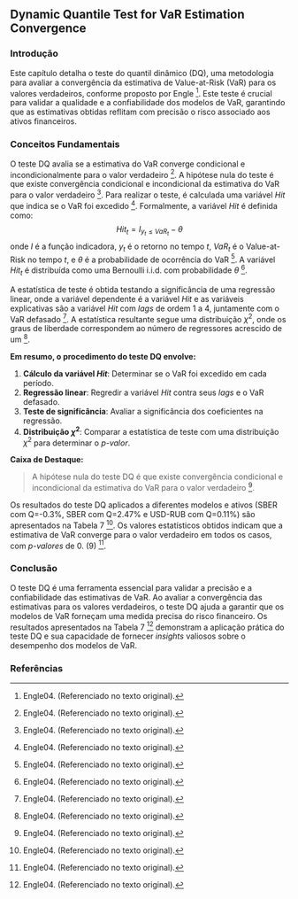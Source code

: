## Dynamic Quantile Test for VaR Estimation Convergence

### Introdução
Este capítulo detalha o teste do quantil dinâmico (DQ), uma metodologia para avaliar a convergência da estimativa de Value-at-Risk (VaR) para os valores verdadeiros, conforme proposto por Engle [^21]. Este teste é crucial para validar a qualidade e a confiabilidade dos modelos de VaR, garantindo que as estimativas obtidas reflitam com precisão o risco associado aos ativos financeiros.

### Conceitos Fundamentais
O teste DQ avalia se a estimativa do VaR converge condicional e incondicionalmente para o valor verdadeiro [^21]. A hipótese nula do teste é que existe convergência condicional e incondicional da estimativa do VaR para o valor verdadeiro [^21]. Para realizar o teste, é calculada uma variável *Hit* que indica se o VaR foi excedido [^21]. Formalmente, a variável *Hit* é definida como:
$$
Hit_t = I_{y_t \le VaR_t} - \theta
$$
onde $I$ é a função indicadora, $y_t$ é o retorno no tempo *t*, $VaR_t$ é o Value-at-Risk no tempo *t*, e $\theta$ é a probabilidade de ocorrência do VaR [^21]. A variável $Hit_t$ é distribuída como uma Bernoulli i.i.d. com probabilidade $\theta$ [^21].

A estatística de teste é obtida testando a significância de uma regressão linear, onde a variável dependente é a variável *Hit* e as variáveis explicativas são a variável *Hit* com *lags* de ordem 1 a 4, juntamente com o VaR defasado [^21]. A estatística resultante segue uma distribuição $\chi^2$, onde os graus de liberdade correspondem ao número de regressores acrescido de um [^21].

**Em resumo, o procedimento do teste DQ envolve:**
1.  **Cálculo da variável *Hit***: Determinar se o VaR foi excedido em cada período.
2.  **Regressão linear**: Regredir a variável *Hit* contra seus *lags* e o VaR defasado.
3.  **Teste de significância**: Avaliar a significância dos coeficientes na regressão.
4.  **Distribuição $\chi^2$**: Comparar a estatística de teste com uma distribuição $\chi^2$ para determinar o *p-valor*.

**Caixa de Destaque:**
> A hipótese nula do teste DQ é que existe convergência condicional e incondicional da estimativa do VaR para o valor verdadeiro [^21].

Os resultados do teste DQ aplicados a diferentes modelos e ativos (SBER com Q=-0.3%, SBER com Q=2.47% e USD-RUB com Q=0.11%) são apresentados na Tabela 7 [^21]. Os valores estatísticos obtidos indicam que a estimativa de VaR converge para o valor verdadeiro em todos os casos, com *p-valores* de 0. (9) [^21].

### Conclusão
O teste DQ é uma ferramenta essencial para validar a precisão e a confiabilidade das estimativas de VaR. Ao avaliar a convergência das estimativas para os valores verdadeiros, o teste DQ ajuda a garantir que os modelos de VaR forneçam uma medida precisa do risco financeiro. Os resultados apresentados na Tabela 7 [^21] demonstram a aplicação prática do teste DQ e sua capacidade de fornecer *insights* valiosos sobre o desempenho dos modelos de VaR.

### Referências
[^21]: Engle04. (Referenciado no texto original).

<!-- END -->